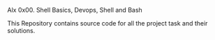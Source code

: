 Alx 0x00. Shell Basics, Devops, Shell and Bash 

This Repository contains source code for all the project task 
and their solutions.
